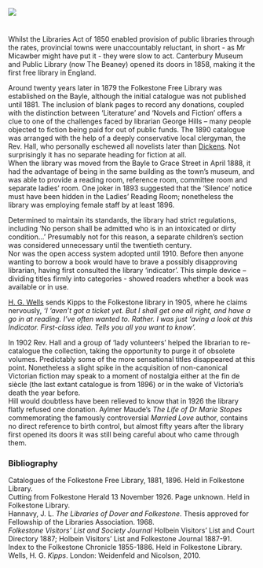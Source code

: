 <a href="https://dev.visual-essays.app"><img src="https://dev-visual-essays.netlify.app/images/ve-button.png"></a> 
<param ve-config title="Folkestone Free Library" author="Professor Carolyn Oulton" layout="vtl" banner="https://upload.wikimedia.org/wikipedia/commons/c/c2/West_Cliff%2C_Folkestone%2C_England-LCCN2002696751.jpg">

<param ve-entity eid="Q26370404" aliases="Canterbury Museum and Public Library">
<param ve-entity eid="Q26314337" aliases="Folkestone Free Library">
<param ve-entity eid="Q107306323" aliases="Grace Street">

#

Whilst the Libraries Act of 1850 enabled provision of public libraries through the rates, provincial towns were unaccountably reluctant, in short -  as Mr Micawber might have put it - they were slow to act. Canterbury Museum and Public Library (now The Beaney) opened its doors in 1858, making it the first free library in England.
<param ve-image url="https://upload.wikimedia.org/wikipedia/commons/4/4d/Canterbury_Library_main_entrance.jpg" label="Canterbury Library" attribution="DaKey2insight, CC BY-SA 4.0, via Wikimedia Commons">
<param ve-map center="Q26370404" zoom="15">

Around twenty years later in 1879 the Folkestone Free Library was established on the Bayle,  although the initial catalogue was not published until 1881. The inclusion of blank pages to record any donations, coupled with the distinction between ‘Literature’ and ‘Novels and Fiction’ offers a clue to one of the challenges faced by librarian George Hills – many people objected to fiction being paid for out of public funds. The 1890 catalogue was arranged with the help of a deeply conservative local clergyman, the Rev. Hall, who personally eschewed all novelists later than [Dickens](https://kent-maps.online/dickens). Not surprisingly it has no separate heading for fiction at all.   
When the library was moved from the Bayle to Grace Street in April 1888, it had the advantage of being in the same building as the town’s museum, and was able to provide a reading room, reference room, committee room and separate ladies’ room. One joker in 1893 suggested that the ‘Silence’ notice must have been hidden in the Ladies’ Reading Room;  nonetheless the library was employing female staff by at least 1896.  
<param ve-image url="https://s2.geograph.org.uk/geophotos/06/44/15/6441598_45f93e8d_1024x1024.jpg" label="Folkestone Library" attribution="© Copyright Wayland Smith and licensed for reuse under this Creative Commons Licence.">
<param ve-map center="Q26627877" zoom="10">

Determined to maintain its standards, the library had strict regulations, including ‘No person shall be admitted who is in an intoxicated or dirty condition…’  Presumably not for this reason, a separate children’s section was considered unnecessary until the twentieth century.   
Nor was the open access system adopted until 1910. Before then anyone wanting to borrow a book would have to brave a possibly disapproving librarian, having first consulted the library ‘indicator’. This simple device – dividing titles firmly into categories - showed readers whether a book was available or in use. 
<param ve-image url="images/library indicator1.jpg" label="Library Indicator" attribution="Kent Archive and Local History Service"> 
<param ve-map center="Q107306323" zoom="10">

[H. G. Wells](/20c/20c-wellshg-biography) sends Kipps to the Folkestone library in 1905, where he claims nervously, _‘I ‘aven’t got a ticket yet. But I shall get one all right, and have a go in at reading. I’ve often wanted to. Rather. I was just ‘aving a look at this Indicator. First-class idea. Tells you all you want to know’._ 
<param ve-image url="images/kippsinfolkestonelibrary.jpg"  label="Kipps in Folkestone Library" attribution="Kent Archive and Local History Service">
                                                                   
In 1902 Rev. Hall and a group of ‘lady volunteers’ helped the librarian to re-catalogue the collection, taking the opportunity to purge it of obsolete volumes. Predictably some of the more sensational titles disappeared at this point. Nonetheless a slight spike in the acquisition of non-canonical Victorian fiction may speak to a moment of nostalgia either at the fin de siècle (the last extant catalogue is from 1896) or in the wake of Victoria’s death the year before.    
Hill would doubtless have been relieved to know that in 1926 the library flatly refused one donation. Aylmer Maude’s _The Life of Dr Marie Stopes_ commemorating the famously controversial _Married Love_ author, contains no direct reference to birth control, but almost fifty years after the library first opened its doors it was still being careful about who came through them. 
<param ve-image url="https://upload.wikimedia.org/wikipedia/commons/2/2d/Marie_Stopes_in_her_laboratory%2C_1904.jpg" label="Marie Stopes in her laboratory, 1904" attribution="Author unknown, Public domain, via Wikimedia Commons">

### Bibliography

Catalogues of the Folkestone Free Library, 1881, 1896. Held in Folkestone Library.   
Cutting from Folkestone Herald 13 November 1926. Page unknown. Held in Folkestone Library.   
Hannavy, J. L. _The Libraries of Dover and Folkestone_. Thesis approved for Fellowship of the Libraries Association. 1968.   
_Folkestone Visitors’ List and Society Journal_ Holbein Visitors’ List and Court Directory 1887; Holbein Visitors’ List and Folkestone Journal 1887-91.   
Index to the Folkestone Chronicle 1855-1886. Held in Folkestone Library.   
Wells, H. G. _Kipps_. London: Weidenfeld and Nicolson, 2010.   
